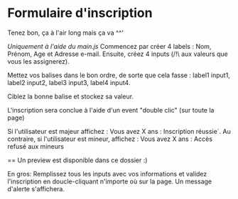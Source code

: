 # Formulaire d'inscription

Tenez bon, ça à l'air long mais ça va ^^'

*Uniquement à l'aide du main.js*
Commencez par créer 4 labels : Nom, Prénom, Age et Adresse e-mail.
Ensuite, créez 4 inputs (/!\ aux valeurs que vous les assignerez).

Mettez vos balises dans le bon ordre, de sorte que cela fasse : label1 input1, label2 input2, label3 input3, label4 input4.

Ciblez la bonne balise et stockez sa valeur.

L'inscription sera conclue à l'aide d'un event "double clic" (sur toute la page)

Si l'utilisateur est majeur affichez : Vous avez X ans : Inscription réussie`.
Au contraire, si l'utilisateur est mineur, affichez : Vous avez X ans : Accès refusé aux mineurs


== Un preview est disponible dans ce dossier :)

En gros:
Remplissez tous les inputs avec vos informations et validez l'inscription en doucle-cliquant n'importe où sur la page. Un message d'alerte s'affichera.
